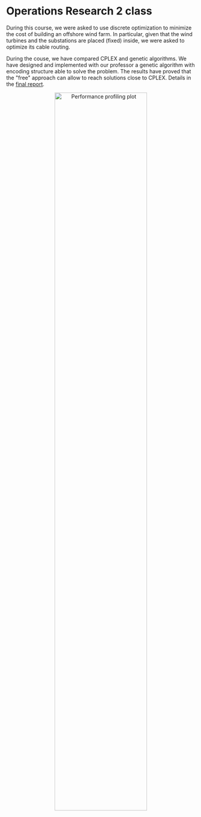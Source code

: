 # Operations Research 2 class

During this course, we were asked to use discrete optimization to minimize the cost of building an offshore wind farm. In particular, given that the wind turbines and the substations are placed (fixed) inside, we were asked to optimize its cable routing.

During the couse, we have compared CPLEX and genetic algorithms. We have designed and implemented with our professor a genetic algorithm with encoding structure able to solve the problem. The results have proved that the "free" approach can allow to reach solutions close to CPLEX. Details in the [final report](final_report.pdf).

<p align="center">
  <img src="genetic.svg" style="width:70%;" title="Performance profiling plot">
</p>

